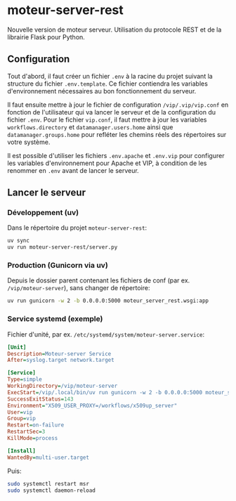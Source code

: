 # moteur-server-rest

Nouvelle version de moteur serveur. Utilisation du protocole REST et de la librairie Flask pour Python.

## Configuration

Tout d'abord, il faut créer un fichier `.env` à la racine du projet suivant la structure du fichier `.env.template`. Ce fichier contiendra les variables d'environnement nécessaires au bon fonctionnement du serveur.

Il faut ensuite mettre à jour le fichier de configuration `/vip/.vip/vip.conf` en fonction de l'utilisateur qui va lancer le serveur et de la configuration du fichier `.env`.
Pour le fichier `vip.conf`, il faut mettre à jour les variables `workflows.directory` et `datamanager.users.home` ainsi que `datamanager.groups.home` pour refléter les chemins réels des répertoires sur votre système.

Il est possible d'utiliser les fichiers `.env.apache` et `.env.vip` pour configurer les variables d'environnement pour Apache et VIP, à condition de les renommer en `.env` avant de lancer le serveur.

## Lancer le serveur

### Développement (uv)
Dans le répertoire du projet `moteur-server-rest`:

```bash
uv sync
uv run moteur-server-rest/server.py
```

### Production (Gunicorn via uv)
Depuis le dossier parent contenant les fichiers de conf (par ex. `/vip/moteur-server`), sans changer de répertoire:

```bash
uv run gunicorn -w 2 -b 0.0.0.0:5000 moteur_server_rest.wsgi:app
```

### Service systemd (exemple)
Fichier d'unité, par ex. `/etc/systemd/system/moteur-server.service`:

```ini
[Unit]
Description=Moteur-server Service
After=syslog.target network.target

[Service]
Type=simple
WorkingDirectory=/vip/moteur-server
ExecStart=/vip/.local/bin/uv run gunicorn -w 2 -b 0.0.0.0:5000 moteur_server_rest.wsgi:app
SuccessExitStatus=143
Environment="X509_USER_PROXY=/workflows/x509up_server"
User=vip
Group=vip
Restart=on-failure
RestartSec=3
KillMode=process

[Install]
WantedBy=multi-user.target
```

Puis:

```bash
sudo systemctl restart msr
sudo systemctl daemon-reload
```
